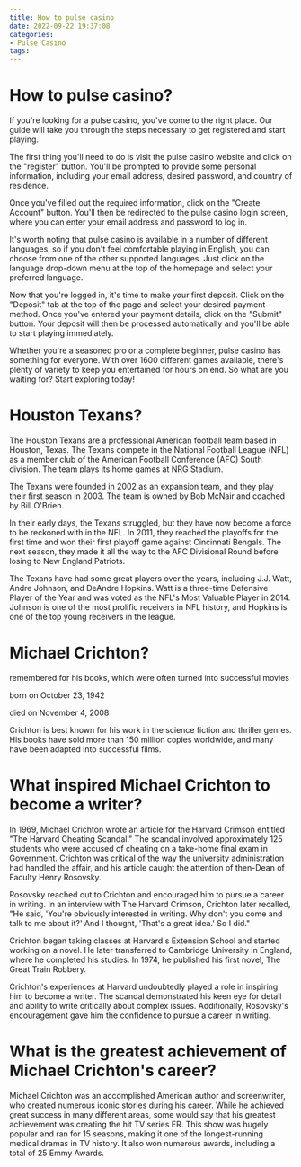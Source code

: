 ```yaml
---
title: How to pulse casino
date: 2022-09-22 19:37:08
categories:
- Pulse Casino
tags:
---
```



#  How to pulse casino?

If you're looking for a pulse casino, you've come to the right place. Our guide will take you through the steps necessary to get registered and start playing.

The first thing you'll need to do is visit the pulse casino website and click on the "register" button. You'll be prompted to provide some personal information, including your email address, desired password, and country of residence.

Once you've filled out the required information, click on the "Create Account" button. You'll then be redirected to the pulse casino login screen, where you can enter your email address and password to log in.

It's worth noting that pulse casino is available in a number of different languages, so if you don't feel comfortable playing in English, you can choose from one of the other supported languages. Just click on the language drop-down menu at the top of the homepage and select your preferred language.

Now that you're logged in, it's time to make your first deposit. Click on the "Deposit" tab at the top of the page and select your desired payment method. Once you've entered your payment details, click on the "Submit" button. Your deposit will then be processed automatically and you'll be able to start playing immediately.

Whether you're a seasoned pro or a complete beginner, pulse casino has something for everyone. With over 1600 different games available, there's plenty of variety to keep you entertained for hours on end. So what are you waiting for? Start exploring today!

#  Houston Texans?

The Houston Texans are a professional American football team based in Houston, Texas. The Texans compete in the National Football League (NFL) as a member club of the American Football Conference (AFC) South division. The team plays its home games at NRG Stadium.

The Texans were founded in 2002 as an expansion team, and they play their first season in 2003. The team is owned by Bob McNair and coached by Bill O'Brien.

In their early days, the Texans struggled, but they have now become a force to be reckoned with in the NFL. In 2011, they reached the playoffs for the first time and won their first playoff game against Cincinnati Bengals. The next season, they made it all the way to the AFC Divisional Round before losing to New England Patriots.

The Texans have had some great players over the years, including J.J. Watt, Andre Johnson, and DeAndre Hopkins. Watt is a three-time Defensive Player of the Year and was voted as the NFL's Most Valuable Player in 2014. Johnson is one of the most prolific receivers in NFL history, and Hopkins is one of the top young receivers in the league.

#  Michael Crichton?

 remembered for his books, which were often turned into successful movies

born on October 23, 1942

died on November 4, 2008

Crichton is best known for his work in the science fiction and thriller genres. His books have sold more than 150 million copies worldwide, and many have been adapted into successful films.

#  What inspired Michael Crichton to become a writer?

In 1969, Michael Crichton wrote an article for the Harvard Crimson entitled "The Harvard Cheating Scandal." The scandal involved approximately 125 students who were accused of cheating on a take-home final exam in Government. Crichton was critical of the way the university administration had handled the affair, and his article caught the attention of then-Dean of Faculty Henry Rosovsky.

Rosovsky reached out to Crichton and encouraged him to pursue a career in writing. In an interview with The Harvard Crimson, Crichton later recalled, "He said, 'You're obviously interested in writing. Why don't you come and talk to me about it?' And I thought, 'That's a great idea.' So I did."

Crichton began taking classes at Harvard's Extension School and started working on a novel. He later transferred to Cambridge University in England, where he completed his studies. In 1974, he published his first novel, The Great Train Robbery.

Crichton's experiences at Harvard undoubtedly played a role in inspiring him to become a writer. The scandal demonstrated his keen eye for detail and ability to write critically about complex issues. Additionally, Rosovsky's encouragement gave him the confidence to pursue a career in writing.

#  What is the greatest achievement of Michael Crichton's career?

Michael Crichton was an accomplished American author and screenwriter, who created numerous iconic stories during his career. While he achieved great success in many different areas, some would say that his greatest achievement was creating the hit TV series ER. This show was hugely popular and ran for 15 seasons, making it one of the longest-running medical dramas in TV history. It also won numerous awards, including a total of 25 Emmy Awards.